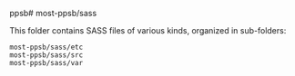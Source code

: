 ppsb# most-ppsb/sass

This folder contains SASS files of various kinds, organized in sub-folders:

    most-ppsb/sass/etc
    most-ppsb/sass/src
    most-ppsb/sass/var
